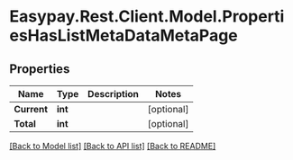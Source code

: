 # Easypay.Rest.Client.Model.PropertiesHasListMetaDataMetaPage
## Properties

Name | Type | Description | Notes
------------ | ------------- | ------------- | -------------
**Current** | **int** |  | [optional] 
**Total** | **int** |  | [optional] 

[[Back to Model list]](../README.md#documentation-for-models) [[Back to API list]](../README.md#documentation-for-api-endpoints) [[Back to README]](../README.md)


